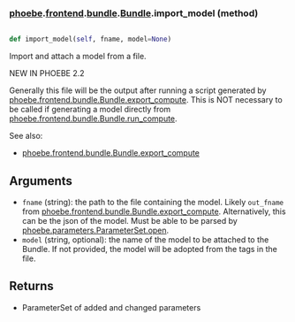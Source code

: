 ### [phoebe](phoebe.md).[frontend](phoebe.frontend.md).[bundle](phoebe.frontend.bundle.md).[Bundle](phoebe.frontend.bundle.Bundle.md).import_model (method)


```py

def import_model(self, fname, model=None)

```



Import and attach a model from a file.

NEW IN PHOEBE 2.2

Generally this file will be the output after running a script generated
by [phoebe.frontend.bundle.Bundle.export_compute](phoebe.frontend.bundle.Bundle.export_compute.md).  This is NOT necessary
to be called if generating a model directly from
[phoebe.frontend.bundle.Bundle.run_compute](phoebe.frontend.bundle.Bundle.run_compute.md).

See also:
* [phoebe.frontend.bundle.Bundle.export_compute](phoebe.frontend.bundle.Bundle.export_compute.md)

Arguments
------------
* `fname` (string): the path to the file containing the model.  Likely
    `out_fname` from [phoebe.frontend.bundle.Bundle.export_compute](phoebe.frontend.bundle.Bundle.export_compute.md).
    Alternatively, this can be the json of the model.  Must be
    able to be parsed by [phoebe.parameters.ParameterSet.open](phoebe.parameters.ParameterSet.open.md).
* `model` (string, optional): the name of the model to be attached
    to the Bundle.  If not provided, the model will be adopted from
    the tags in the file.

Returns
-----------
* ParameterSet of added and changed parameters

